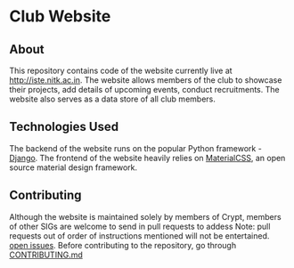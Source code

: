 # Club Website

## About
This repository contains code of the website currently live at http://iste.nitk.ac.in. The website allows members of the club to showcase their projects,
add details of upcoming events, conduct recruitments. The website also serves as a data store of all club members. 

## Technologies Used
The backend of the website runs on the popular Python framework - <a href="https://www.djangoproject.com/">Django</a>. 
The frontend of the website heavily relies on <a href="http://materializecss.com/">MaterialCSS</a>, an open source material design framework.

## Contributing
Although the website is maintained solely by members of Crypt, members of other SIGs are welcome to send in pull requests to addess
Note: pull requests out of order of instructions mentioned will not be entertained.
<a href="https://github.com/ISTE-NITK/iste.nitk.ac.in/issues">open issues</a>. Before contributing to the repository, go through 
<a href="https://github.com/ISTE-NITK/iste.nitk.ac.in/blob/master/CONTRIBUTING.md">CONTRIBUTING.md</a>
